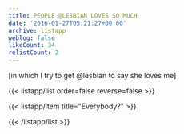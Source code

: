 ```yaml
---
title: PEOPLE @LESBIAN LOVES SO MUCH
date: '2016-01-27T05:21:27+00:00'
archive: listapp
weblog: false
likeCount: 34
relistCount: 2
---
```


[in which I try to get @lesbian to say she loves me]

<!--more-->

{{< listapp/list order=false reverse=false >}}

   {{< listapp/item title="Everybody?" >}}

{{< /listapp/list >}}
